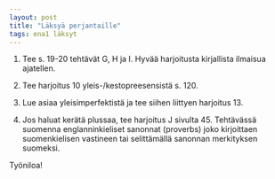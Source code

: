 ```yaml
---
layout: post
title: "Läksyä perjantaille"
tags: ena1 läksyt
---
```


1. Tee s. 19-20 tehtävät G, H ja I. Hyvää harjoitusta kirjallista ilmaisua ajatellen.

2. Tee harjoitus 10 yleis-/kestopreesensistä s. 120.

3. Lue asiaa yleisimperfektistä ja tee siihen liittyen harjoitus 13. 

4. Jos haluat kerätä plussaa, tee harjoitus J sivulta 45. Tehtävässä suomenna englanninkieliset sanonnat (proverbs) joko kirjoittaen suomenkielisen vastineen tai selittämällä sanonnan merkityksen suomeksi.

Työniloa!